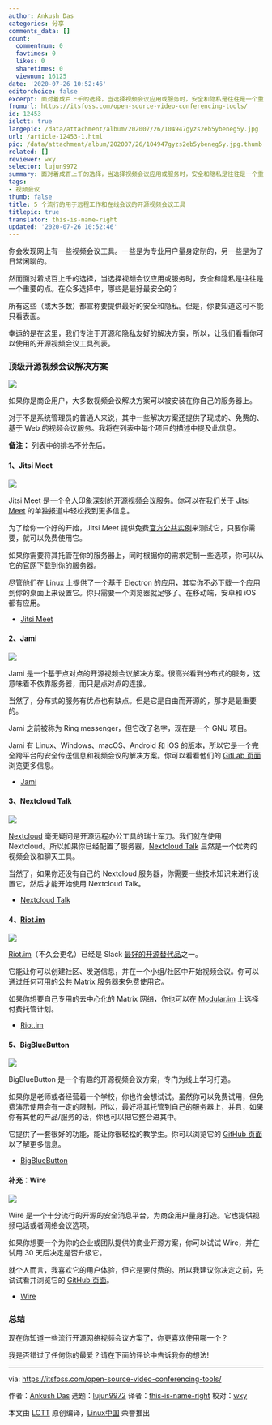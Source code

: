 ```yaml
---
author: Ankush Das
categories: 分享
comments_data: []
count:
  commentnum: 0
  favtimes: 0
  likes: 0
  sharetimes: 0
  viewnum: 16125
date: '2020-07-26 10:52:46'
editorchoice: false
excerpt: 面对着成百上千的选择，当选择视频会议应用或服务时，安全和隐私是往往是一个重要的点。在众多选择中，哪些是最好最安全的？
fromurl: https://itsfoss.com/open-source-video-conferencing-tools/
id: 12453
islctt: true
largepic: /data/attachment/album/202007/26/104947gyzs2eb5ybeneg5y.jpg
url: /article-12453-1.html
pic: /data/attachment/album/202007/26/104947gyzs2eb5ybeneg5y.jpg.thumb.jpg
related: []
reviewer: wxy
selector: lujun9972
summary: 面对着成百上千的选择，当选择视频会议应用或服务时，安全和隐私是往往是一个重要的点。在众多选择中，哪些是最好最安全的？
tags:
- 视频会议
thumb: false
title: 5 个流行的用于远程工作和在线会议的开源视频会议工具
titlepic: true
translator: this-is-name-right
updated: '2020-07-26 10:52:46'
---
```


你会发现网上有一些视频会议工具。一些是为专业用户量身定制的，另一些是为了日常闲聊的。


然而面对着成百上千的选择，当选择视频会议应用或服务时，安全和隐私是往往是一个重要的点。在众多选择中，哪些是最好最安全的？


所有这些（或大多数）都宣称要提供最好的安全和隐私。但是，你要知道这可不能只看表面。


幸运的是在这里，我们专注于开源和隐私友好的解决方案，所以，让我们看看你可以使用的开源视频会议工具列表。


### 顶级开源视频会议解决方案


![](/data/attachment/album/202007/26/104947gyzs2eb5ybeneg5y.jpg)


如果你是商企用户，大多数视频会议解决方案可以被安装在你自己的服务器上。


对于不是系统管理员的普通人来说，其中一些解决方案还提供了现成的、免费的、基于 Web 的视频会议服务。我将在列表中每个项目的描述中提及此信息。


**备注：** 列表中的排名不分先后。


#### 1、Jitsi Meet


![](/data/attachment/album/202007/26/105046krv9a91rvrrv8ngk.png)


Jitsi Meet 是一个令人印象深刻的开源视频会议服务。你可以在我们关于 [Jitsi Meet](https://itsfoss.com/jitsi-meet/) 的单独报道中轻松找到更多信息。


为了给你一个好的开始，Jitsi Meet 提供免费[官方公共实例](https://meet.jit.si/)来测试它，只要你需要，就可以免费使用它。


如果你需要将其托管在你的服务器上，同时根据你的需求定制一些选项，你可以从它的[官网](https://jitsi.org/jitsi-meet/)下载到你的服务器。


尽管他们在 Linux 上提供了一个基于 Electron 的应用，其实你不必下载一个应用到你的桌面上来设置它。你只需要一个浏览器就足够了。在移动端，安卓和 iOS 都有应用。


* [Jitsi Meet](https://jitsi.org/jitsi-meet/)


#### 2、Jami


![](/data/attachment/album/202007/26/105103qisjhfuvaiej3633.png)


Jami 是一个基于点对点的开源视频会议解决方案。很高兴看到分布式的服务，这意味着不依靠服务器，而只是点对点的连接。


当然了，分布式的服务有优点也有缺点。但是它是自由而开源的，那才是最重要的。


Jami 之前被称为 Ring messenger，但它改了名字，现在是一个 GNU 项目。


Jami 有 Linux、Windows、macOS、Android 和 iOS 的版本，所以它是一个完全跨平台的安全传送信息和视频会议的解决方案。你可以看看他们的 [GitLab 页面](https://git.jami.net/savoirfairelinux/ring-project)浏览更多信息。


* [Jami](https://jami.net/)


#### 3、Nextcloud Talk


![](/data/attachment/album/202007/26/105121l8t5th9887zmmlra.png)


[Nextcloud](https://itsfoss.com/nextcloud/) 毫无疑问是开源远程办公工具的瑞士军刀。我们就在使用 Nextcloud。所以如果你已经配置了服务器，[Nextcloud Talk](https://nextcloud.com/talk/) 显然是一个优秀的视频会议和聊天工具。


当然了，如果你还没有自己的 Nextcloud 服务器，你需要一些技术知识来进行设置它，然后才能开始使用 Nextcloud Talk。


* [Nextcloud Talk](https://nextcloud.com/talk/)


#### 4、[Riot.im](http://Riot.im)


![](/data/attachment/album/202007/26/105143irz0jvbhofnvvvfb.png)


[Riot.im](http://Riot.im)（不久会更名）已经是 Slack [最好的开源替代品](https://itsfoss.com/open-source-slack-alternative/)之一。


它能让你可以创建社区、发送信息，并在一个小组/社区中开始视频会议。你可以通过任何可用的公共 [Matrix 服务器](https://matrix.org/)来免费使用它。


如果你想要自己专用的去中心化的 Matrix 网络，你也可以在 [Modular.im](https://modular.im/) 上选择付费托管计划。


* [Riot.im](https://about.riot.im/)


#### 5、BigBlueButton


![](/data/attachment/album/202007/26/105201j3s3948d94danbob.png)


BigBlueButton 是一个有趣的开源视频会议方案，专门为线上学习打造。


如果你是老师或者经营着一个学校，你也许会想试试。虽然你可以免费试用，但免费演示使用会有一定的限制。所以，最好将其托管到自己的服务器上，并且，如果你有其他的产品/服务的话，你也可以把它整合进其中。


它提供了一套很好的功能，能让你很轻松的教学生。你可以浏览它的 [GitHub 页面](https://github.com/bigbluebutton/bigbluebutton)以了解更多信息。


* [BigBlueButton](https://itsfoss.com/open-source-video-conferencing-tools/bigbluebutton.org/)


#### 补充：Wire


![](/data/attachment/album/202007/26/105240bg60ttxwxgve0dey.png)


Wire 是一个十分流行的开源的安全消息平台，为商企用户量身打造。它也提供视频电话或者网络会议选项。


如果你想要一个为你的企业或团队提供的商业开源方案，你可以试试 Wire，并在试用 30 天后决定是否升级它。


就个人而言，我喜欢它的用户体验，但它是要付费的。所以我建议你决定之前，先试试看并浏览它的 [GitHub 页面](https://github.com/wireapp)。


* [Wire](https://wire.com/en/)


### 总结


现在你知道一些流行开源网络视频会议方案了，你更喜欢使用哪一个？


我是否错过了任何你的最爱？请在下面的评论中告诉我你的想法!




---


via: <https://itsfoss.com/open-source-video-conferencing-tools/>


作者：[Ankush Das](https://itsfoss.com/author/ankush/) 选题：[lujun9972](https://github.com/lujun9972) 译者：[this-is-name-right](https://github.com/this-is-name-right) 校对：[wxy](https://github.com/wxy)


本文由 [LCTT](https://github.com/LCTT/TranslateProject) 原创编译，[Linux中国](https://linux.cn/) 荣誉推出